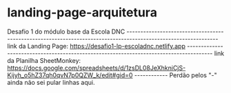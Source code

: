 # landing-page-arquitetura
Desafio 1 do módulo base da Escola DNC ---------------------------------------------------------------------------------------------------------------
link da Landing Page: https://desafio1-lp-escoladnc.netlify.app ---------------------------------------------------------------------------------------
link da Planilha SheetMonkey: https://docs.google.com/spreadsheets/d/1zsDL08JeXhkniCjS-Kijyh_o5hZ37qh0qvN7p0QZW_k/edit#gid=0 ------------
Perdão pelos "-" ainda não sei pular linhas aqui.
